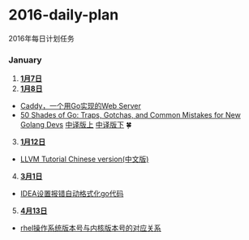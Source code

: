# 2016-daily-plan
2016年每日计划任务

### January
1. **[1月7日](/issues/1)**
2. **[1月8日](/issues/2)**
  * [Caddy，一个用Go实现的Web Server](http://tonybai.com/2015/06/04/caddy-a-web-server-in-go/r-in-go/)
  * [50 Shades of Go: Traps, Gotchas, and Common Mistakes for New Golang Devs](http://devs.cloudimmunity.com/gotchas-and-common-mistakes-in-go-golang/)   [中译版上](http://blog.hackcv.com/index.php/archives/80/)  [中译版下](http://blog.hackcv.com/index.php/archives/82/)   :four_leaf_clover:
3. **[1月12日](/issues/5)**
  * [LLVM Tutorial Chinese version(中文版)](http://kaleidoscope-llvm-tutorial-zh-cn.readthedocs.org/zh_CN/latest/)
4. **[3月1日]()**
  * [IDEA设置报错自动格式化go代码](http://stackoverflow.com/questions/33774950/execute-gofmt-on-file-save-in-intellij)
5. **[4月13日]()**
  * [rhel操作系统版本号与内核版本号的对应关系](https://access.redhat.com/articles/3078)
